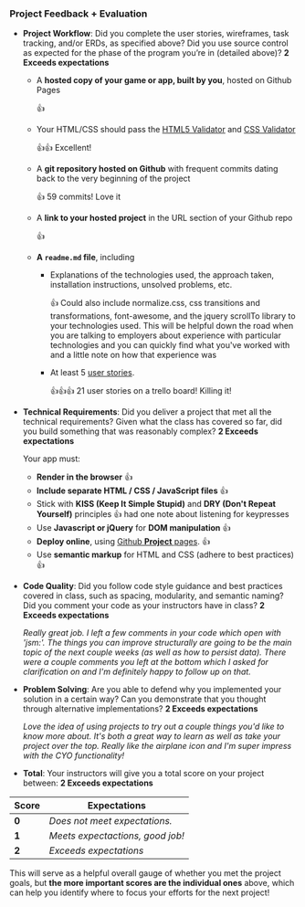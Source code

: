 ### Project Feedback + Evaluation

* __Project Workflow__: Did you complete the user stories, wireframes, task tracking, and/or ERDs, as specified above? Did you use source control as expected for the phase of the program you’re in (detailed above)? __2 Exceeds expectations__

  * A **hosted copy of your game or app, built by you**, hosted on Github Pages

    :+1:

  * Your HTML/CSS should pass the [HTML5 Validator](https://html5.validator.nu) and [CSS Validator](https://jigsaw.w3.org/css-validator/)

    :+1::+1: Excellent!


  * A **git repository hosted on Github** with frequent commits dating back to the very beginning of the project

    :+1: 59 commits! Love it

  * A **link to your hosted project** in the URL section of your Github repo

    :+1:

  * **A ``readme.md`` file**, including
    * Explanations of the technologies used, the approach taken, installation instructions, unsolved problems, etc.

      :+1: Could also include normalize.css, css transitions and transformations, font-awesome, and the jquery scrollTo library to your technologies used. This will be helpful down the road when you are talking to employers about experience with particular technologies and you can quickly find what you've worked with and a little note on how that experience was

    * At least 5 [user stories](https://github.com/ga-dc/curriculum/tree/master/02-intermediate-front-end/process-stories-wireframes).

      :+1::+1::+1: 21 user stories on a trello board! Killing it!

* __Technical Requirements__: Did you deliver a project that met all the technical requirements? Given what the class has covered so far, did you build something that was reasonably complex? __2 Exceeds expectations__

  Your app must:

  * **Render in the browser** :+1:
  * **Include separate HTML / CSS / JavaScript files** :+1:
  * Stick with **KISS (Keep It Simple Stupid)** and **DRY (Don't Repeat Yourself)** principles :+1: had one note about listening for keypresses
  * Use **Javascript or jQuery** for **DOM manipulation** :+1:
  * **Deploy online**, using [Github **Project** pages](https://pages.github.com). :+1:
  * Use **semantic markup** for HTML and CSS (adhere to best practices) :+1:

* __Code Quality__: Did you follow code style guidance and best practices covered in class, such as spacing, modularity, and semantic naming? Did you comment your code as your instructors have in class? __2 Exceeds expectations__

  _Really great job. I left a few comments in your code which open with 'jsm:'. The things you can improve structurally are going to be the main topic of the next couple weeks (as well as how to persist data). There were a couple comments you left at the bottom which I asked for clarification on and I'm definitely happy to follow up on that._


* __Problem Solving__: Are you able to defend why you implemented your solution in a certain way? Can you demonstrate that you thought through alternative implementations? __2 Exceeds expectations__

  _Love the idea of using projects to try out a couple things you'd like to know more about. It's both a great way to learn as well as take your project over the top. Really like the airplane icon and I'm super impress with the CYO functionality!_


* __Total__: Your instructors will give you a total score on your project between: __2 Exceeds expectations__

Score | Expectations
----- | ------------
**0** | _Does not meet expectations._
**1** | _Meets expectactions, good job!_
**2** | _Exceeds expectations_



This will serve as a helpful overall gauge of whether you met the project goals, but __the more important scores are the individual ones__ above, which can help you identify where to focus your efforts for the next project!
